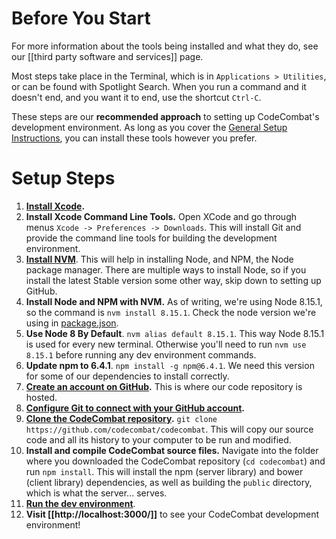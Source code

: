 # Before You Start

For more information about the tools being installed and what they do, see our [[third party software and services]] page.

Most steps take place in the Terminal, which is in `Applications > Utilities`, or can be found with Spotlight Search. When you run a command and it doesn't end, and you want it to end, use the shortcut `Ctrl-C`.

These steps are our **recommended approach** to setting up CodeCombat's development environment. As long as you cover the [General Setup Instructions](https://github.com/codecombat/codecombat/wiki/Dev-Setup:-General-Information#general-setup-instructions), you can install these tools however you prefer.

# Setup Steps

1. **[Install Xcode](http://itunes.apple.com/us/app/xcode/id497799835?ls=1&mt=12).**
1. **Install Xcode Command Line Tools.** Open XCode and go through menus `Xcode -> Preferences -> Downloads`. This will install Git and provide the command line tools for building the development environment.
1. **[Install NVM](https://github.com/creationix/nvm#install-script)**. This will help in installing Node, and NPM, the Node package manager. There are multiple ways to install Node, so if you install the latest Stable version some other way, skip down to setting up GitHub.
1. **Install Node and NPM with NVM.** As of writing, we're using Node 8.15.1, so the command is `nvm install 8.15.1`. Check the node version we're using in [package.json](https://github.com/codecombat/codecombat/blob/master/package.json).
1. **Use Node 8 By Default**. `nvm alias default 8.15.1`. This way Node 8.15.1 is used for every new terminal. Otherwise you'll need to run `nvm use 8.15.1` before running any dev environment commands.
1. **Update npm to 6.4.1**. `npm install -g npm@6.4.1`. We need this version for some of our dependencies to install correctly.
1. **[Create an account on GitHub](https://github.com/join).** This is where our code repository is hosted.
1. **[Configure Git to connect with your GitHub account](https://help.github.com/articles/set-up-git/).**
1. **[Clone the CodeCombat repository](https://help.github.com/articles/cloning-a-repository/).** `git clone https://github.com/codecombat/codecombat`. This will copy our source code and all its history to your computer to be run and modified.
1. **Install and compile CodeCombat source files.** Navigate into the folder where you downloaded the CodeCombat repository (`cd codecombat`) and run `npm install`. This will install the npm (server library) and bower (client library) dependencies, as well as building the `public` directory, which is what the server... serves.
1. **[Run the dev environment](https://github.com/codecombat/codecombat/wiki/Dev-Setup:-General-Information#running-the-environment)**.
1. **Visit [[http://localhost:3000/]]** to see your CodeCombat development environment!
